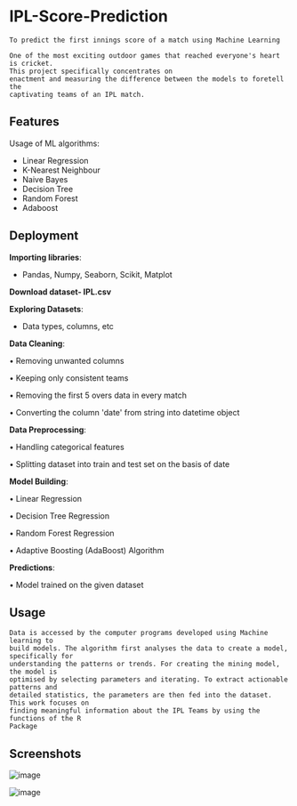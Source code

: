 
# IPL-Score-Prediction
```
To predict the first innings score of a match using Machine Learning

One of the most exciting outdoor games that reached everyone's heart is cricket.
This project specifically concentrates on
enactment and measuring the difference between the models to foretell the
captivating teams of an IPL match.
```
## Features

Usage of ML algorithms: 
- Linear Regression
- K-Nearest Neighbour
- Naive Bayes
- Decision Tree
- Random Forest
- Adaboost 

## Deployment

**Importing libraries**:
- Pandas, Numpy, Seaborn, Scikit, Matplot

**Download dataset- IPL.csv**

**Exploring Datasets**:



- Data types, columns, etc

**Data Cleaning**:

• Removing unwanted columns

• Keeping only consistent teams

• Removing the first 5 overs data in every match

• Converting the column 'date' from string into datetime object


**Data Preprocessing**: 

• Handling categorical features

• Splitting dataset into train and test set on the basis of date


**Model Building**:

• Linear Regression

• Decision Tree Regression

• Random Forest Regression

• Adaptive Boosting (AdaBoost) Algorithm

**Predictions**:

• Model trained on the given dataset


## Usage

```
Data is accessed by the computer programs developed using Machine learning to
build models. The algorithm first analyses the data to create a model, specifically for
understanding the patterns or trends. For creating the mining model, the model is
optimised by selecting parameters and iterating. To extract actionable patterns and
detailed statistics, the parameters are then fed into the dataset. This work focuses on
finding meaningful information about the IPL Teams by using the functions of the R
Package

```


## Screenshots

![image](https://user-images.githubusercontent.com/93257735/204596938-bca08589-d3d8-4423-a033-645b77965593.png)

![image](https://user-images.githubusercontent.com/93257735/204597015-bd88e1c5-dd1b-4d57-9532-f6c36952d3da.png)
